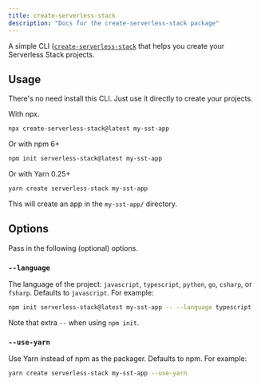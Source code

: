```yaml
---
title: create-serverless-stack
description: "Docs for the create-serverless-stack package"
---
```


A simple CLI ([`create-serverless-stack`](https://www.npmjs.com/package/create-serverless-stack) that helps you create your Serverless Stack projects.

## Usage

There's no need install this CLI. Just use it directly to create your projects.

With npx.

```bash
npx create-serverless-stack@latest my-sst-app
```

Or with npm 6+

```bash
npm init serverless-stack@latest my-sst-app
```

Or with Yarn 0.25+

```bash
yarn create serverless-stack my-sst-app
```

This will create an app in the `my-sst-app/` directory.

## Options

Pass in the following (optional) options.

### `--language`

The language of the project: `javascript`, `typescript`, `python`, `go`, `csharp`, or `fsharp`. Defaults to `javascript`. For example:

```bash
npm init serverless-stack@latest my-sst-app -- --language typescript
```

Note that extra `--` when using `npm init`.

### `--use-yarn`

Use Yarn instead of npm as the packager. Defaults to npm. For example:

```bash
yarn create serverless-stack my-sst-app --use-yarn
```
